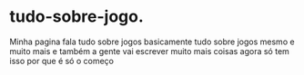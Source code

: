 # tudo-sobre-jogo.
Minha pagina fala tudo sobre jogos basicamente tudo sobre jogos mesmo e muito mais e também a gente vai escrever muito mais coisas agora só tem isso por que é só o começo
